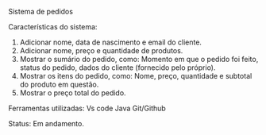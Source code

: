 Sistema de pedidos

Características do sistema:

1. Adicionar nome, data de nascimento e email do cliente.
2. Adicionar nome, preço e quantidade de produtos.
3. Mostrar o sumário do pedido, como: Momento em que o pedido foi feito, status do pedido, dados do cliente (fornecido pelo próprio).
4. Mostrar os itens do pedido, como: Nome, preço, quantidade e subtotal do produto em questão.
5. Mostrar o preço total do pedido.

Ferramentas utilizadas: 
Vs code
Java
Git/Github

Status: Em andamento.

